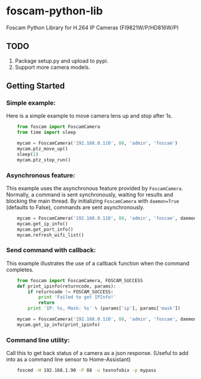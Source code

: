 foscam-python-lib
=================

Foscam Python Library for H.264 IP Cameras (FI9821W/P/HD816W/P)

TODO
----
1. Package setup.py and upload to pypi.
2. Support more camera models.

Getting Started
---------------
### Simple example:
Here is a simple example to move camera lens up and stop after 1s.
```python
    from foscam import FoscamCamera
    from time import sleep

    mycam = FoscamCamera('192.168.0.110', 88, 'admin', 'foscam')
    mycam.ptz_move_up()
    sleep(1)
    mycam.ptz_stop_run()
```

### Asynchronous feature:
This example uses the asynchronous feature provided by ``FoscamCamera``.
Normally, a command is sent synchronously, waiting for results and blocking the main thread.
By initializing ``FoscamCamera`` with `daemon=True` (defaults to False), commands are sent asynchronously.
```python
    mycam = FoscamCamera('192.168.0.110', 88, 'admin', 'foscam', daemon=True)
    mycam.get_ip_info()
    mycam.get_port_info()
    mycam.refresh_wifi_list()
```

### Send command with callback:
This example illustrates the use of a callback function when the command completes.
```python
    from foscam import FoscamCamera, FOSCAM_SUCCESS
    def print_ipinfo(returncode, params):
        if returncode != FOSCAM_SUCCESS:
            print 'Failed to get IPInfo!'
            return
        print 'IP: %s, Mask: %s' % (params['ip'], params['mask'])

    mycam = FoscamCamera('192.168.0.110', 88, 'admin', 'foscam', daemon=False)
    mycam.get_ip_info(print_ipinfo)
```

### Command line utility:
Call this to get back status of a camera as a json response. (Useful to add into as a command line sensor to Home-Assistant)
```bash
    foscmd -H 192.168.1.90 -P 88 -u texnofobix -p mypass
```
